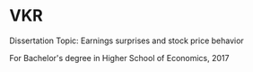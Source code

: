 # VKR
Dissertation Topic: Earnings surprises and stock price behavior

For Bachelor's degree in Higher School of Economics, 2017
